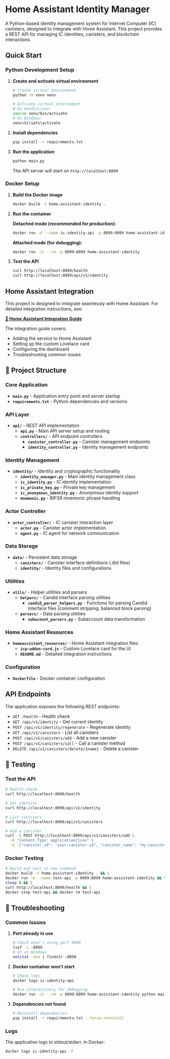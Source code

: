 # Home Assistant Identity Manager

A Python-based identity management system for Internet Computer (IC) canisters, designed to integrate with Home Assistant. This project provides a REST API for managing IC identities, canisters, and blockchain interactions.

## Quick Start

### Python Development Setup

1. **Create and activate virtual environment**
   ```bash
   # Create virtual environment
   python -m venv venv
   
   # Activate virtual environment
   # On macOS/Linux:
   source venv/bin/activate
   # On Windows:
   venv\Scripts\activate
   ```

2. **Install dependencies**
   ```bash
   pip install -r requirements.txt
   ```

3. **Run the application**
   ```bash
   python main.py
   ```

   The API server will start on `http://localhost:8099`

### Docker Setup

1. **Build the Docker image**
   ```bash
   docker build -t home-assistant-identity .
   ```

2. **Run the container**

   **Detached mode (recommended for production):**
   ```bash
   docker run -d --name ic-identity-api -p 8099:8099 home-assistant-identity
   ```

   **Attached mode (for debugging):**
   ```bash
   docker run -it --rm -p 8099:8099 home-assistant-identity
   ```

3. **Test the API**
   ```bash
   curl http://localhost:8099/health
   curl http://localhost:8099/api/v1/identity
   ```

## Home Assistant Integration

This project is designed to integrate seamlessly with Home Assistant. For detailed integration instructions, see:

**[📖 Home Assistant Integration Guide](homeassistant_resources/README.md)**

The integration guide covers:
- Adding the service to Home Assistant
- Setting up the custom Lovelace card
- Configuring the dashboard
- Troubleshooting common issues

## 📁 Project Structure

### Core Application

- **`main.py`** - Application entry point and server startup
- **`requirements.txt`** - Python dependencies and versions

### API Layer

- **`api/`** - REST API implementation
  - **`api.py`** - Main API server setup and routing
  - **`controllers/`** - API endpoint controllers
    - **`canister_controller.py`** - Canister management endpoints
    - **`identity_controller.py`** - Identity management endpoints

### Identity Management

- **`identity/`** - Identity and cryptographic functionality
  - **`identity_manager.py`** - Main identity management class
  - **`ic_identity.py`** - IC identity implementation
  - **`ic_private_key.py`** - Private key management
  - **`ic_anonymous_identity.py`** - Anonymous identity support
  - **`mnemonic.py`** - BIP39 mnemonic phrase handling

### Actor Controller

- **`actor_controller/`** - IC canister interaction layer
  - **`actor.py`** - Canister actor implementation
  - **`agent.py`** - IC agent for network communication

### Data Storage

- **`data/`** - Persistent data storage
  - **`canisters/`** - Canister interface definitions (.did files)
  - **`identity/`** - Identity files and configurations

### Utilities

- **`utils/`** - Helper utilities and parsers
  - **`helpers/`** - Candid interface parsing utilities
    - **`candid_parser_helpers.py`** - Functions for parsing Candid interface files (comment stripping, balanced block parsing)
  - **`parsers/`** - Data parsing utilities
    - **`subacount_parsers.py`** - Subaccount data transformation

### Home Assistant Resources

- **`homeassistant_resources/`** - Home Assistant integration files
  - **`icp-addon-card.js`** - Custom Lovelace card for the UI
  - **`README.md`** - Detailed integration instructions

### Configuration

- **`Dockerfile`** - Docker container configuration

## API Endpoints

The application exposes the following REST endpoints:

- `GET /health` - Health check
- `GET /api/v1/identity` - Get current identity
- `POST /api/v1/identity/regenerate` - Regenerate identity
- `GET /api/v1/canisters` - List all canisters
- `POST /api/v1/canisters/add` - Add a new canister
- `POST /api/v1/canisters/call` - Call a canister method
- `DELETE /api/v1/canisters/delete/{name}` - Delete a canister

## 🧪 Testing

### Test the API

```bash
# Health check
curl http://localhost:8099/health

# Get identity
curl http://localhost:8099/api/v1/identity

# List canisters
curl http://localhost:8099/api/v1/canisters

# Add a canister
curl -X POST http://localhost:8099/api/v1/canisters/add \
  -H "Content-Type: application/json" \
  -d '{"canister_id": "your-canister-id", "canister_name": "my-canister"}'
```

### Docker Testing

```bash
# Build and test in one command
docker build -t home-assistant-identity . && \
docker run -d --name test-api -p 8099:8099 home-assistant-identity && \
sleep 5 && \
curl http://localhost:8099/health && \
docker stop test-api && docker rm test-api
```

## 🐛 Troubleshooting

### Common Issues

1. **Port already in use**
   ```bash
   # Check what's using port 8099
   lsof -i :8099
   # Or on Windows
   netstat -ano | findstr :8099
   ```

2. **Docker container won't start**
   ```bash
   # Check logs
   docker logs ic-identity-api
   
   # Run interactively for debugging
   docker run -it --rm -p 8099:8099 home-assistant-identity python main.py
   ```

3. **Dependencies not found**
   ```bash
   # Reinstall dependencies
   pip install -r requirements.txt --force-reinstall
   ```

### Logs

The application logs to stdout/stderr. In Docker:
```bash
docker logs ic-identity-api -f
```

